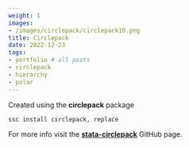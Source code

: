 ```yaml
---
weight: 1
images:
- /images/circlepack/circlepack10.png
title: Circlepack
date: 2022-12-23
tags:
- portfolio # all posts
- circlepack
- hierarchy
- polar
---
```


Created using the **circlepack** package

```
ssc install circlepack, replace
```

For more info visit the [**stata-circlepack**][def] GitHub page.

[def]: https://github.com/asjadnaqvi/stata-circlepack
